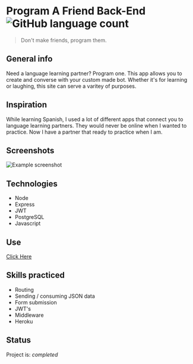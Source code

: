 # Program A Friend Back-End![GitHub language count](https://img.shields.io/github/languages/count/nathanielazevedo/paf-back)
> Don't make friends, program them.


## General info
Need a language learning partner? Program one. This app allows you to create and converse with your custom made bot. Whether it's for learning or laughing, this site can serve a varitey of purposes.

## Inspiration
While learning Spanish, I used a lot of different apps that connect you to language learning partners. They would never be online when I wanted to practice. Now I have a partner that ready to practice when I am. 

## Screenshots
![Example screenshot](./src/assets/cover.png)

## Technologies
* Node
* Express 
* JWT
* PostgreSQL
* Javascript

## Use
[Click Here](http://assorted-dolls.surge.sh )


## Skills practiced
* Routing
* Sending / consuming JSON data
* Form submission
* JWT's
* Middleware
* Heroku


## Status
Project is: _completed_